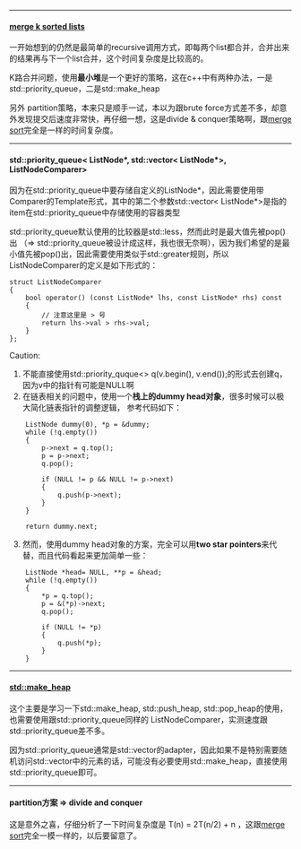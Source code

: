 

---
#### [merge k sorted lists](https://leetcode.com/problems/merge-k-sorted-lists/) 

一开始想到的仍然是最简单的recursive调用方式，即每两个list都合并，合并出来的结果再与下一个list合并，这个时间复杂度是比较高的。

K路合并问题，使用**最小堆**是一个更好的策略，这在c++中有两种办法，一是std::priority_queue，二是std::make_heap

另外 partition策略，本来只是顺手一试，本以为跟brute force方式差不多，却意外发现提交后速度非常快，再仔细一想，这是divide & conquer策略啊，跟[merge sort](https://en.wikipedia.org/wiki/Merge_sort)完全是一样的时间复杂度。

---
#### std::priority_queue< ListNode*, std::vector< ListNode*>, ListNodeComparer>

因为在std::priority_queue中要存储自定义的ListNode*，因此需要使用带Comparer的Template形式，其中的第二个参数std::vector< ListNode*>是指的item在std::priority_queue中存储使用的容器类型

std::priority_queue默认使用的比较器是std::less<int>，然而此时是最大值先被pop()出 （⇒ std::priority_queue被设计成这样，我也很无奈啊），因为我们希望的是最小值先被pop()出，因此需要使用类似于std::greater<int>规则，所以ListNodeComparer的定义是如下形式的：

```
struct ListNodeComparer
{
    bool operator() (const ListNode* lhs, const ListNode* rhs) const
    {
	    // 注意这里是 > 号
        return lhs->val > rhs->val;
    }
};

```

Caution:

1. 不能直接使用std::priority_quque<> q(v.begin(), v.end());的形式去创建q，因为v中的指针有可能是NULL啊
2. 在链表相关的问题中，使用一个**栈上的dummy head对象**，很多时候可以极大简化链表指针的调整逻辑， 参考代码如下：

```
	ListNode dummy(0), *p = &dummy;
	while (!q.empty())
	{
	    p->next = q.top();
	    p = p->next;
	    q.pop();
	
	    if (NULL != p && NULL != p->next)
	    {
	        q.push(p->next);
	    }
	}
	
	return dummy.next;

```
3. 然而，使用dummy head对象的方案，完全可以用**two star pointers**来代替，而且代码看起来更加简单一些：

```
	ListNode *head= NULL, **p = &head;
	while (!q.empty())
	{
	    *p = q.top();
	    p = &(*p)->next;
	    q.pop();

	    if (NULL != *p)
	    {
	        q.push(*p);
	    }
	}
```


---
#### [std::make_heap](http://www.cplusplus.com/reference/algorithm/make_heap/)

这个主要是学习一下std::make_heap, std::push_heap, std::pop_heap的使用，也需要使用跟std::priority_queue同样的 ListNodeComparer，实测速度跟std::priority_queue差不多。

因为std::priority_queue通常是std::vector的adapter，因此如果不是特别需要随机访问std::vector中的元素的话，可能没有必要使用std::make_heap，直接使用std::priority_queue即可。

---
#### partition方案 ⇒ divide and conquer

这是意外之喜，仔细分析了一下时间复杂度是  T(n) = 2T(n/2) + n ，这跟[merge sort](https://en.wikipedia.org/wiki/Merge_sort)完全一模一样的，以后要留意了。
